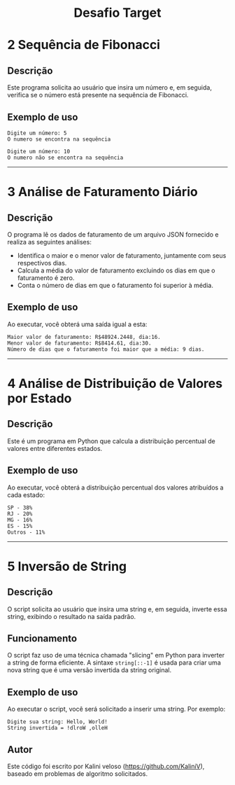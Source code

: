 <h1 align="center"> Desafio Target </h1>

# 2 Sequência de Fibonacci

## Descrição

Este programa solicita ao usuário que insira um número e, em seguida, verifica se o número está presente na sequência de Fibonacci.

## Exemplo de uso

```
Digite um número: 5
O numero se encontra na sequência
```

```
Digite um número: 10
O numero não se encontra na sequência
```

---

# 3 Análise de Faturamento Diário

## Descrição

O programa lê os dados de faturamento de um arquivo JSON fornecido e realiza as seguintes análises:
- Identifica o maior e o menor valor de faturamento, juntamente com seus respectivos dias.
- Calcula a média do valor de faturamento excluindo os dias em que o faturamento é zero.
- Conta o número de dias em que o faturamento foi superior à média.

## Exemplo de uso

Ao executar, você obterá uma saída igual a esta:

```
Maior valor de faturamento: R$48924.2448, dia:16.
Menor valor de faturamento: R$8414.61, dia:30.
Número de dias que o faturamento foi maior que a média: 9 dias.
```

---

# 4 Análise de Distribuição de Valores por Estado

## Descrição

Este é um programa em Python que calcula a distribuição percentual de valores entre diferentes estados.

## Exemplo de uso

Ao executar, você obterá a distribuição percentual dos valores atribuídos a cada estado:

```
SP - 38%
RJ - 20%    
MG - 16%    
ES - 15%    
Outros - 11%
```

---

# 5 Inversão de String

## Descrição

O script solicita ao usuário que insira uma string e, em seguida, inverte essa string, exibindo o resultado na saída padrão.

## Funcionamento

O script faz uso de uma técnica chamada "slicing" em Python para inverter a string de forma 
eficiente. A sintaxe `string[::-1]` é usada para criar uma nova string que é uma versão invertida da string original.


## Exemplo de uso

Ao executar o script, você será solicitado a inserir uma string. Por exemplo:

```
Digite sua string: Hello, World!
String invertida = !dlroW ,olleH
```

## Autor

Este código foi escrito por Kalini veloso (https://github.com/KaliniV), baseado em problemas de algoritmo solicitados.

